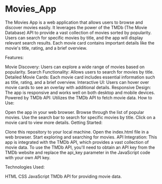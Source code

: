 # Movies_App
The Movies App is a web application that allows users to browse and discover movies easily. It leverages the power of the TMDb (The Movie Database) API to provide a vast collection of movies sorted by popularity. Users can search for specific movies by title, and the app will display relevant search results. Each movie card contains important details like the movie's title, rating, and a brief overview.

Features:

Movie Discovery: Users can explore a wide range of movies based on popularity.
Search Functionality: Allows users to search for movies by title.
Detailed Movie Cards: Each movie card includes essential information such as title, rating, and a brief overview.
Interactive UI: Users can hover over movie cards to see an overlay with additional details.
Responsive Design: The app is responsive and works well on both desktop and mobile devices.
Powered by TMDb API: Utilizes the TMDb API to fetch movie data.
How to Use:

Open the app in your web browser.
Browse through the list of popular movies.
Use the search bar to search for specific movies by title.
Click on a movie card to view more details.
Getting Started:

Clone this repository to your local machine.
Open the index.html file in a web browser.
Start exploring and searching for movies.
API Integration:
This app is integrated with the TMDb API, which provides a vast collection of movie data. To use the TMDb API, you'll need to obtain an API key from the TMDb website and replace the api_key parameter in the JavaScript code with your own API key.

Technologies Used:

HTML
CSS
JavaScript
TMDb API for providing movie data.




